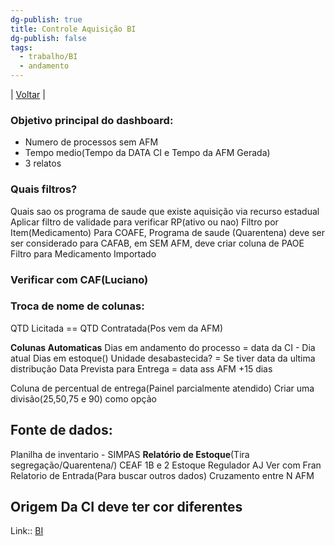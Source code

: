 ```yaml
---
dg-publish: true
title: Controle Aquisição BI
dg-publish: false
tags:
  - trabalho/BI
  - andamento
---
```

| [Voltar](index) |
### Objetivo principal do dashboard:
- Numero de processos sem AFM
- Tempo medio(Tempo da  DATA CI e Tempo da AFM Gerada)
- 3 relatos
### Quais filtros?
Quais sao os programa de saude que existe aquisição via recurso estadual
Aplicar filtro de validade para verificar RP(ativo ou nao)
Filtro por Item(Medicamento)
Para COAFE, Programa de saude (Quarentena) deve ser ser considerado
para CAFAB, em SEM AFM, deve criar coluna de PAOE
Filtro para Medicamento Importado

### Verificar com CAF(Luciano)

### Troca de nome de colunas:
QTD Licitada == QTD Contratada(Pos vem da AFM)

**Colunas Automaticas**
Dias em andamento do processo = data da CI - Dia atual
Dias em estoque()
Unidade desabastecida? = Se tiver data da ultima distribução
Data Prevista para Entrega =  data ass AFM +15 dias

Coluna de percentual de entrega(Painel parcialmente atendido)
    Criar uma divisão(25,50,75 e 90) como opção
## Fonte de dados:
Planilha de inventario - SIMPAS
**Relatório de Estoque**(Tira segregação/Quarentena/)
    CEAF 1B e 2
    Estoque Regulador
    AJ
    Ver com Fran
Relatorio de Entrada(Para buscar outros dados)
    Cruzamento entre N AFM

## Origem Da CI deve ter cor diferentes

Link:: [BI](https://app.powerbi.com/reportEmbed?reportId=b3b73b81-f66d-4d99-874e-7fa09043cc24&autoAuth=true&ctid=4cd835f4-5440-408f-93a3-975fc17c384a)
